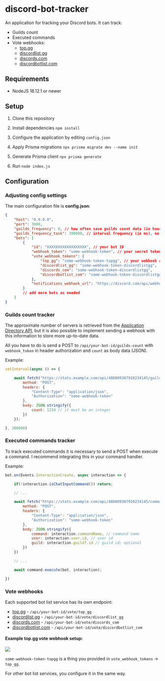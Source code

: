 # discord-bot-tracker

An application for tracking your Discord bots. It can track:
- Guilds count
- Executed commands
- Vote webhooks:
    - [top.gg](https://top.gg)
    - [discordlist.gg](https://discordlist.gg)
    - [discords.com](https://discords.com)
    - [discordbotlist.com](https://discordbotlist.com)

## Requirements

- NodeJS 18.12.1 or newer

## Setup

1. Clone this repository

2. Install dependencies `npm install`

3. Configure the application by editing `config.json`

4. Apply Prisma migrations `npx prisma migrate dev --name init`

5. Generate Prisma client `npx prisma generate`

6. Run `node index.js`

## Configuration

### Adjusting config settings

The main configuration file is **config.json**:

```json
{
    "host": "0.0.0.0",
    "port": 3000,
    "guilds_frequency": 8, // how often save guilds count data (in hours)
    "guilds_frequency_task": 300000, // interval frequency (in ms), no need to change this
    "bots": [
        {
            "id": "XXXXXXXXXXXXXXXXXX", // your bot ID
            "webhook_token": "some-webhook-token", // your secret token for authorizing guilds count and commands requests
            "vote_webhook_tokens": {
                "top_gg": "some-webhook-token-topgg", // your webhook authorization token for top.gg - not the api key, just a random string for authorizing vote webhook
                "discordlist_gg": "some-webhook-token-discordlistgg",
                "discords_com": "some-webhook-token-discordlistgg",
                "discordbotlist_com": "some-webhook-token-discordlistgg"
            },
            "notifications_webhook_url": "https://discord.com/api/webhooks/XXXXXXXXXXXXXXXXXX/xxxxxxxxxxxxxxxxxxxxxxxxxxxxxxxxxxx" // your Discord webhook, for some error handling (optional)
        }
        // add more bots as needed
    ]
}
```

### Guilds count tracker

The approximate number of servers is retrieved from the [Application Directory API](https://discord.com/api/v10/application-directory-static/applications/your-bot-id), but it is also possible to implement sending a webhook with this information to store more up-to-date data.

All you have to do is send a POST to `/api/your-bot-id/guilds-count` with `webhook_token` in header authorization and `count` as body data (JSON).

Example:

```js
setInterval(async () => {

    await fetch("https://stats.example.com/api/488809387910234145/guilds-count", {
        method: "POST",
        headers: {
            "Content-Type": "application/json",
            "Authorization": "some-webhook-token"
        },
        body: JSON.stringify({
            count: 1234 // it must be an integer
        })
    });

}, 300000)
```

### Executed commands tracker

To track executed commands it is necessary to send a POST when execute a command. I recommend integrating this in your command handler.

Example:

```js
bot.on(Events.InteractionCreate, async interaction => {

    if(!interaction.isChatInputCommand()) return;

    // ...

    await fetch("https://stats.example.com/api/488809387910234145/commands", {
        method: "POST",
        headers: {
            "Content-Type": "application/json",
            "Authorization": "some-webhook-token"
        },
        body: JSON.stringify({
            command: interaction.commandName, // command name
            user: interaction.user.id, // user id
            guild: interaction.guild?.id // guild id; optional
        })
    })

    // ...

    await command.execute(bot, interaction);

})
```

### Vote webhooks

Each supported bot list service has its own endpoint:
- [top.gg](https://top.gg) - `/api/your-bot-id/vote/top_gg`
- [discordlist.gg](https://discordlist.gg) - `/api/your-bot-id/vote/discordlist_gg`
- [discords.com](https://discords.com) - `/api/your-bot-id/vote/discords_com`
- [discordbotlist.com](https://discordbotlist.com) - `/api/your-bot-id/vote/discordbotlist_com`

#### Example top.gg vote webhook setup:

![](https://i.imgur.com/mw2JHOg.png)

`some-webhook-token-topgg` is a thing you provided in `vote_webhook_tokens` -> `top_gg`. 

For other bot list services, you configure it in the same way.